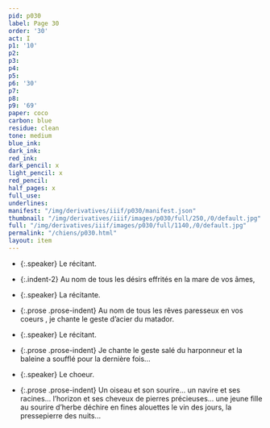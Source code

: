 ```yaml
---
pid: p030
label: Page 30
order: '30'
act: I
p1: '10'
p2: 
p3: 
p4: 
p5: 
p6: '30'
p7: 
p8: 
p9: '69'
paper: coco
carbon: blue
residue: clean
tone: medium
blue_ink: 
dark_ink: 
red_ink: 
dark_pencil: x
light_pencil: x
red_pencil: 
half_pages: x
full_use: 
underlines: 
manifest: "/img/derivatives/iiif/p030/manifest.json"
thumbnail: "/img/derivatives/iiif/images/p030/full/250,/0/default.jpg"
full: "/img/derivatives/iiif/images/p030/full/1140,/0/default.jpg"
permalink: "/chiens/p030.html"
layout: item
---
```




- {:.speaker} Le récitant.

- {:.indent-2} Au nom de tous les désirs effrités en la mare de vos âmes<span class="add light-pencil inline">,</span>


- {:.speaker} La récitante.

- {:.prose .prose-indent} Au nom de tous les rêves paresseux en vos coeurs , je chante le geste d’acier du matador.


- {:.speaker} Le récitant.

- {:.prose .prose-indent} Je chante le geste salé du harponneur et la baleine a soufflé pour la dernière fois.<span class="add light-pencil inline">..</span>


- {:.speaker} Le choeur.

- {:.prose .prose-indent} Un oiseau et son sourire... un navire et ses racines... l’horizon et ses cheveux de pierres précieuses... une jeune fille au sourire d’herbe déchire en fines alouettes le vin des jours, la <span class="delete">presse</span><span class="add light-pencil below">pierre</span> des nuits...



